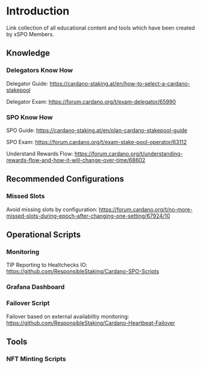 # Introduction 

Link collection of all educational content and tools which have been created by xSPO Members.


## Knowledge

### Delegators Know How
Delegator Guide: https://cardano-staking.at/en/how-to-select-a-cardano-stakepool

Delegator Exam: https://forum.cardano.org/t/exam-delegator/65990


### SPO Know How
SPO Guide: https://cardano-staking.at/en/plan-cardano-stakepool-guide

SPO Exam: https://forum.cardano.org/t/exam-stake-pool-operator/63112

Understand Rewards Flow: https://forum.cardano.org/t/understanding-rewards-flow-and-how-it-will-change-over-time/68602

## Recommended Configurations

### Missed Slots
Avoid missing slots by configuration: https://forum.cardano.org/t/no-more-missed-slots-during-epoch-after-changing-one-setting/67924/10


## Operational Scripts

### Monitoring
TIP Reporting to Healtchecks IO: https://github.com/ResponsibleStaking/Cardano-SPO-Scripts

### Grafana Dashboard

### Failover Script
Failover based on external availabiltiy monitoring: https://github.com/ResponsibleStaking/Cardano-Heartbeat-Failover


## Tools

### NFT Minting Scripts
